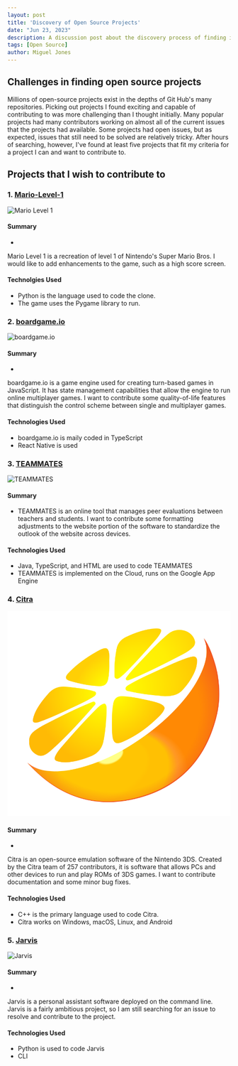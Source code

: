 ```yaml
---
layout: post
title: 'Discovery of Open Source Projects'
date: "Jun 23, 2023"
description: A discussion post about the discovery process of finding interesting open source projects that I feel I can contribute to 
tags: [Open Source]
author: Miguel Jones
---
```


## Challenges in finding open source projects

  Millions of open-source projects exist in the depths of Git Hub's many repositories. Picking out projects I found exciting and capable of contributing to was more challenging than I thought initially. Many popular projects had many contributors working on almost all of the current issues that the projects had available. Some projects had open issues, but as expected, issues that still need to be solved are relatively tricky. After hours of searching, however, I've found at least five projects that fit my criteria for a project I can and want to contribute to. 

## Projects that I wish to contribute to

### 1. [Mario-Level-1](https://github.com/justinmeister/Mario-Level-1)

![Mario Level 1](https://camo.githubusercontent.com/f23ad3abfff3e913373afc2edc1007153d2015798235f958107965ec9915f7fc/68747470733a2f2f7261772e6769746875622e636f6d2f6a757374696e6d6569737465722f4d6172696f2d4c6576656c2d312f6d61737465722f73637265656e73686f742e706e67)

#### Summary

*  
Mario Level 1 is a recreation of level 1 of Nintendo's Super Mario Bros. I would like to add enhancements to the game, such as a high score screen.

#### Technolgies Used

* Python is the language used to code the clone.
* The game uses the Pygame library to run.


### 2. [boardgame.io](https://github.com/boardgameio/boardgame.io)
![boardgame.io](https://boardgame.io/logo-optimized.svg?sanitize=true)

#### Summary

* 
boardgame.io is a game engine used for creating turn-based games in JavaScript. It has state management capabilities that allow the engine to run online multiplayer games. I want to contribute some quality-of-life features that distinguish the control scheme between single and multiplayer games.

#### Technologies Used

* boardgame.io is maily coded in TypeScript
* React Native is used

### 3. [TEAMMATES](https://github.com/TEAMMATES/teammates)
![TEAMMATES](https://github.com/TEAMMATES/teammates/raw/master/src/web/assets/images/overview.png)

#### Summary
* 
   TEAMMATES is an online tool that manages peer evaluations between teachers and students. I want to contribute some formatting adjustments to the website portion of the software to standardize the outlook of the website across devices.

#### Technologies Used

* Java, TypeScript, and HTML are used to code TEAMMATES
* TEAMMATES is implemented on the Cloud, runs on the Google App Engine

### 4. [Citra](https://github.com/citra-emu/citra)
![Citra](https://raw.githubusercontent.com/citra-emu/citra-assets/master/Main/citra_logo.svg)

#### Summary
* 
Citra is an open-source emulation software of the Nintendo 3DS. Created by the Citra team of 257 contributors, it is software that allows PCs and other devices to run and play ROMs of 3DS games. I want to contribute documentation and some minor bug fixes.

#### Technologies Used

* C++ is the primary language used to code Citra.
* Citra works on Windows, macOS, Linux, and Android

### 5. [Jarvis](https://github.com/sukeesh/Jarvis)
![Jarvis](https://camo.githubusercontent.com/c2c83648ee009d0c658825e63b29900a186829298a4c77d75863a9dc5229a777/687474703a2f2f692e696d6775722e636f6d2f785a38783945532e6a7067)

#### Summary
* 
Jarvis is a personal assistant software deployed on the command line. Jarvis is a fairly ambitious project, so I am still searching for an issue to resolve and contribute to the project.

#### Technologies Used

* Python is used to code Jarvis
* CLI





